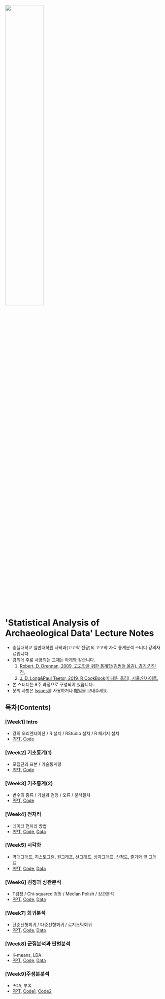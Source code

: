 <img src="https://user-images.githubusercontent.com/64909586/186408061-58a88e85-be08-47f2-b3b3-2c9e04a9dec6.png" width=50% height=50%>

# 'Statistical Analysis of Archaeological Data' Lecture Notes

- 숭실대학교 일반대학원 사학과(고고학 전공)의 고고학 자료 통계분석 스터디 강의자료입니다.
- 강의에 주로 사용되는 교재는 아래와 같습니다.
	1. [Robert, D. Drennan, 2009, 고고학을 위한 통계학(김범철 옮김), 경기:진인진.](http://www.kyobobook.co.kr/product/detailViewKor.laf?mallGb=KOR&ejkGb=KOR&barcode=9788963474069&orderClick=SPY)
	2. [J. D. Long&Paul Teetor, 2019, R CookBook(이제원 옮김), 서울:인사이트.](http://www.kyobobook.co.kr/product/detailViewKor.laf?ejkGb=KOR&mallGb=KOR&barcode=9788966262984&orderClick=LAG&Kc=#)
- 본 스터디는 9주 과정으로 구성되어 있습니다.
- 문의 사항은 [Issues](https://github.com/ChanToRe/Statistical-Analysis-of-Archaeological-Data/issues)를 사용하거나 [메일](chanhyeok@soongsil.ac.kr)을 보내주세요.

## 목차(Contents)
### [Week1] Intro
- 강의 오리엔테이션 / R 설치 / RStudio 설치 / R 패키지 설치
- [PPT](https://github.com/ChanToRe/Statistical-Analysis-of-Archaeological-Data/raw/main/Week1/Week1%20-%20Intro.pdf), [Code](https://github.com/ChanToRe/Statistical-Analysis-of-Archaeological-Data/blob/main/Week1/Week1-Intro.R)

### [Week2] 기초통계(1) 
- 모집단과 표본 / 기술통계량
- [PPT](https://github.com/ChanToRe/Statistical-Analysis-of-Archaeological-Data/raw/main/Week2/Week2%20-%20%EA%B8%B0%EC%B4%88%ED%86%B5%EA%B3%84(1).pdf), [Code](https://github.com/ChanToRe/Statistical-Analysis-of-Archaeological-Data/blob/main/Week2/Week2-%EA%B8%B0%EC%B4%88%ED%86%B5%EA%B3%84(1).R)

### [Week3] 기초통계(2)
- 변수의 종류 / 가설과 검정 / 오류 / 분석절차
- [PPT](https://github.com/ChanToRe/Statistical-Analysis-of-Archaeological-Data/raw/main/Week3/Week3%20-%20%EA%B8%B0%EC%B4%88%ED%86%B5%EA%B3%84(2).pdf), [Code](https://github.com/ChanToRe/Statistical-Analysis-of-Archaeological-Data/blob/main/Week3/Week3-%EA%B8%B0%EC%B4%88%ED%86%B5%EA%B3%84(3).R)

### [Week4] 전처리
- 데이터 전처리 방법
- [PPT](https://github.com/ChanToRe/Statistical-Analysis-of-Archaeological-Data/raw/main/Week4/Week4%20-%20%EB%8D%B0%EC%9D%B4%ED%84%B0%20%EC%A0%84%EC%B2%98%EB%A6%AC.pdf), [Code](https://github.com/ChanToRe/Statistical-Analysis-of-Archaeological-Data/blob/main/Week4/Week4-%EB%8D%B0%EC%9D%B4%ED%84%B0%EC%A0%84%EC%B2%98%EB%A6%AC.R), [Data](https://github.com/ChanToRe/Statistical-Analysis-of-Archaeological-Data/tree/main/Week4/Data)

### [Week5] 시각화
- 막대그래프, 히스토그램, 원그래프, 선그래프, 상자그래프, 산점도, 줄기와 잎 그래프
- [PPT](https://github.com/ChanToRe/Statistical-Analysis-of-Archaeological-Data/raw/main/Week5/Week5%20-%20%EC%8B%9C%EA%B0%81%ED%99%94.pdf), [Code](https://github.com/ChanToRe/Statistical-Analysis-of-Archaeological-Data/blob/main/Week5/Week5-%EC%8B%9C%EA%B0%81%ED%99%94.R), [Data](https://github.com/ChanToRe/Statistical-Analysis-of-Archaeological-Data/tree/main/Week5/Data)

### [Week6] 검정과 상관분석
- T검정 / Chi-squared 검정 / Median Polish / 상관분석
- [PPT](https://github.com/ChanToRe/Statistical-Analysis-of-Archaeological-Data/raw/main/Week6/Week6%20-%20%EA%B2%80%EC%A0%95%EA%B3%BC%20%EC%83%81%EA%B4%80%EB%B6%84%EC%84%9D.pdf), [Code](https://github.com/ChanToRe/Statistical-Analysis-of-Archaeological-Data/blob/main/Week6/Week6%20-%20%EA%B2%80%EC%A0%95%EA%B3%BC%20%EC%83%81%EA%B4%80%EB%B6%84%EC%84%9D.R), [Data](https://github.com/ChanToRe/Statistical-Analysis-of-Archaeological-Data/tree/main/Week6/Data)

### [Week7] 회귀분석
- 단순선형회귀 / 다중선형회귀 / 로지스틱회귀
- [PPT](https://github.com/ChanToRe/Statistical-Analysis-of-Archaeological-Data/raw/main/Week7/Week7%20-%20%ED%9A%8C%EA%B7%80%EB%B6%84%EC%84%9D.pdf), [Code](https://github.com/ChanToRe/Statistical-Analysis-of-Archaeological-Data/blob/main/Week7/Week6%20-%20%EA%B2%80%EC%A0%95%EA%B3%BC%20%EC%83%81%EA%B4%80%EB%B6%84%EC%84%9D.R), [Data](https://github.com/ChanToRe/Statistical-Analysis-of-Archaeological-Data/tree/main/Week7/Data)

### [Week8] 군집분석과 판별분석
- K-means, LDA
- [PPT](https://github.com/ChanToRe/Statistical-Analysis-of-Archaeological-Data/blob/main/Week8/Week8%20-%20%EA%B5%B0%EC%A7%91%EB%B6%84%EC%84%9D%EA%B3%BC%20%ED%8C%90%EB%B3%84%EB%B6%84%EC%84%9D.pdf), [Code](https://github.com/ChanToRe/Statistical-Analysis-of-Archaeological-Data/blob/main/Week8/Week8%20-%20%EA%B5%B0%EC%A7%91%EB%B6%84%EC%84%9D%EA%B3%BC%20%ED%8C%90%EB%B3%84%EB%B6%84%EC%84%9D.R), [Data](https://github.com/ChanToRe/Statistical-Analysis-of-Archaeological-Data/tree/main/Week8/Data)

### [Week9]주성분분석
- PCA, 부록
- [PPT](https://github.com/ChanToRe/Statistical-Analysis-of-Archaeological-Data/raw/main/Week9/Week9%20-%20PCA%2C%20Oxcal.pdf), [Code1](https://github.com/ChanToRe/Statistical-Analysis-of-Archaeological-Data/blob/main/Week9/PCA.R), [Code2](https://github.com/ChanToRe/Statistical-Analysis-of-Archaeological-Data/blob/main/Week9/oxcAAR_RDate.R)